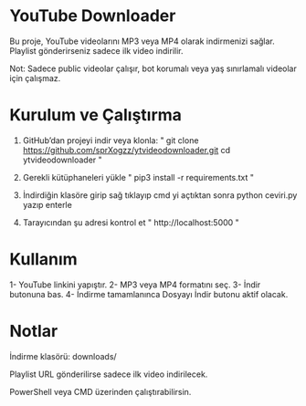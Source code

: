 # YouTube Downloader
Bu proje, YouTube videolarını MP3 veya MP4 olarak indirmenizi sağlar. Playlist gönderirseniz sadece ilk video indirilir.

Not: Sadece public videolar çalışır, bot korumalı veya yaş sınırlamalı videolar için çalışmaz.

# Kurulum ve Çalıştırma

1. GitHub’dan projeyi indir veya klonla: 
" git clone https://github.com/sprXogzz/ytvideodownloader.git
cd ytvideodownloader "

2. Gerekli kütüphaneleri yükle
" pip3 install -r requirements.txt "

3. İndirdiğin klasöre girip sağ tıklayıp cmd yi açtıktan sonra
python ceviri.py yazıp enterle

4. Tarayıcından şu adresi kontrol et
" http://localhost:5000 "

# Kullanım 
1- YouTube linkini yapıştır.
2- MP3 veya MP4 formatını seç.
3- İndir butonuna bas.
4- İndirme tamamlanınca Dosyayı İndir butonu aktif olacak.

# Notlar
İndirme klasörü: downloads/

Playlist URL gönderilirse sadece ilk video indirilecek.

PowerShell veya CMD üzerinden çalıştırabilirsin.
